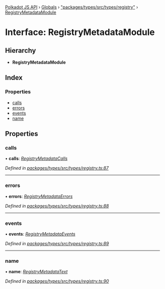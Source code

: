[Polkadot JS API](../README.md) › [Globals](../globals.md) › ["packages/types/src/types/registry"](../modules/_packages_types_src_types_registry_.md) › [RegistryMetadataModule](_packages_types_src_types_registry_.registrymetadatamodule.md)

# Interface: RegistryMetadataModule

## Hierarchy

* **RegistryMetadataModule**

## Index

### Properties

* [calls](_packages_types_src_types_registry_.registrymetadatamodule.md#calls)
* [errors](_packages_types_src_types_registry_.registrymetadatamodule.md#errors)
* [events](_packages_types_src_types_registry_.registrymetadatamodule.md#events)
* [name](_packages_types_src_types_registry_.registrymetadatamodule.md#name)

## Properties

###  calls

• **calls**: *[RegistryMetadataCalls](_packages_types_src_types_registry_.registrymetadatacalls.md)*

*Defined in [packages/types/src/types/registry.ts:87](https://github.com/polkadot-js/api/blob/3c8cd499c/packages/types/src/types/registry.ts#L87)*

___

###  errors

• **errors**: *[RegistryMetadataErrors](../modules/_packages_types_src_types_registry_.md#registrymetadataerrors)*

*Defined in [packages/types/src/types/registry.ts:88](https://github.com/polkadot-js/api/blob/3c8cd499c/packages/types/src/types/registry.ts#L88)*

___

###  events

• **events**: *[RegistryMetadataEvents](_packages_types_src_types_registry_.registrymetadataevents.md)*

*Defined in [packages/types/src/types/registry.ts:89](https://github.com/polkadot-js/api/blob/3c8cd499c/packages/types/src/types/registry.ts#L89)*

___

###  name

• **name**: *[RegistryMetadataText](_packages_types_src_types_registry_.registrymetadatatext.md)*

*Defined in [packages/types/src/types/registry.ts:90](https://github.com/polkadot-js/api/blob/3c8cd499c/packages/types/src/types/registry.ts#L90)*
